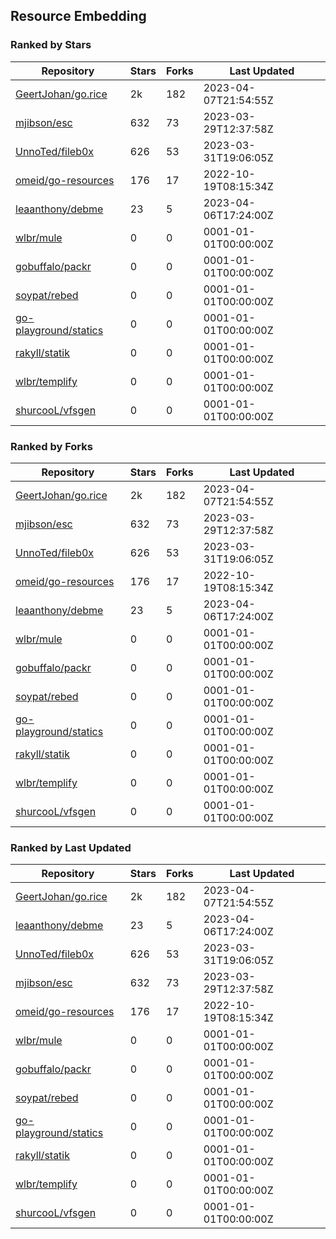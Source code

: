 ## Resource Embedding

### Ranked by Stars

| Repository | Stars | Forks | Last Updated |
|------------|-------|-------|--------------|
| [GeertJohan/go.rice](https://github.com/GeertJohan/go.rice) | 2k | 182 | 2023-04-07T21:54:55Z |
| [mjibson/esc](https://github.com/mjibson/esc) | 632 | 73 | 2023-03-29T12:37:58Z |
| [UnnoTed/fileb0x](https://github.com/UnnoTed/fileb0x) | 626 | 53 | 2023-03-31T19:06:05Z |
| [omeid/go-resources](https://github.com/omeid/go-resources) | 176 | 17 | 2022-10-19T08:15:34Z |
| [leaanthony/debme](https://github.com/leaanthony/debme) | 23 | 5 | 2023-04-06T17:24:00Z |
| [wlbr/mule](https://github.com/wlbr/mule) | 0 | 0 | 0001-01-01T00:00:00Z |
| [gobuffalo/packr](https://github.com/gobuffalo/packr) | 0 | 0 | 0001-01-01T00:00:00Z |
| [soypat/rebed](https://github.com/soypat/rebed) | 0 | 0 | 0001-01-01T00:00:00Z |
| [go-playground/statics](https://github.com/go-playground/statics) | 0 | 0 | 0001-01-01T00:00:00Z |
| [rakyll/statik](https://github.com/rakyll/statik) | 0 | 0 | 0001-01-01T00:00:00Z |
| [wlbr/templify](https://github.com/wlbr/templify) | 0 | 0 | 0001-01-01T00:00:00Z |
| [shurcooL/vfsgen](https://github.com/shurcooL/vfsgen) | 0 | 0 | 0001-01-01T00:00:00Z |

### Ranked by Forks

| Repository | Stars | Forks | Last Updated |
|------------|-------|-------|--------------|
| [GeertJohan/go.rice](https://github.com/GeertJohan/go.rice) | 2k | 182 | 2023-04-07T21:54:55Z |
| [mjibson/esc](https://github.com/mjibson/esc) | 632 | 73 | 2023-03-29T12:37:58Z |
| [UnnoTed/fileb0x](https://github.com/UnnoTed/fileb0x) | 626 | 53 | 2023-03-31T19:06:05Z |
| [omeid/go-resources](https://github.com/omeid/go-resources) | 176 | 17 | 2022-10-19T08:15:34Z |
| [leaanthony/debme](https://github.com/leaanthony/debme) | 23 | 5 | 2023-04-06T17:24:00Z |
| [wlbr/mule](https://github.com/wlbr/mule) | 0 | 0 | 0001-01-01T00:00:00Z |
| [gobuffalo/packr](https://github.com/gobuffalo/packr) | 0 | 0 | 0001-01-01T00:00:00Z |
| [soypat/rebed](https://github.com/soypat/rebed) | 0 | 0 | 0001-01-01T00:00:00Z |
| [go-playground/statics](https://github.com/go-playground/statics) | 0 | 0 | 0001-01-01T00:00:00Z |
| [rakyll/statik](https://github.com/rakyll/statik) | 0 | 0 | 0001-01-01T00:00:00Z |
| [wlbr/templify](https://github.com/wlbr/templify) | 0 | 0 | 0001-01-01T00:00:00Z |
| [shurcooL/vfsgen](https://github.com/shurcooL/vfsgen) | 0 | 0 | 0001-01-01T00:00:00Z |

### Ranked by Last Updated

| Repository | Stars | Forks | Last Updated |
|------------|-------|-------|--------------|
| [GeertJohan/go.rice](https://github.com/GeertJohan/go.rice) | 2k | 182 | 2023-04-07T21:54:55Z |
| [leaanthony/debme](https://github.com/leaanthony/debme) | 23 | 5 | 2023-04-06T17:24:00Z |
| [UnnoTed/fileb0x](https://github.com/UnnoTed/fileb0x) | 626 | 53 | 2023-03-31T19:06:05Z |
| [mjibson/esc](https://github.com/mjibson/esc) | 632 | 73 | 2023-03-29T12:37:58Z |
| [omeid/go-resources](https://github.com/omeid/go-resources) | 176 | 17 | 2022-10-19T08:15:34Z |
| [wlbr/mule](https://github.com/wlbr/mule) | 0 | 0 | 0001-01-01T00:00:00Z |
| [gobuffalo/packr](https://github.com/gobuffalo/packr) | 0 | 0 | 0001-01-01T00:00:00Z |
| [soypat/rebed](https://github.com/soypat/rebed) | 0 | 0 | 0001-01-01T00:00:00Z |
| [go-playground/statics](https://github.com/go-playground/statics) | 0 | 0 | 0001-01-01T00:00:00Z |
| [rakyll/statik](https://github.com/rakyll/statik) | 0 | 0 | 0001-01-01T00:00:00Z |
| [wlbr/templify](https://github.com/wlbr/templify) | 0 | 0 | 0001-01-01T00:00:00Z |
| [shurcooL/vfsgen](https://github.com/shurcooL/vfsgen) | 0 | 0 | 0001-01-01T00:00:00Z |

